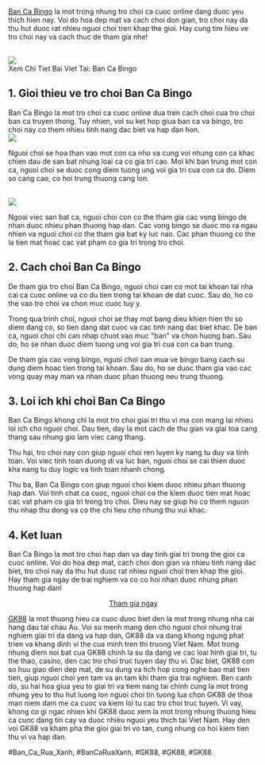 <p><a href="https://gk88.place/ban-ca-bingo/">Ban Ca Bingo</a> la mot trong nhung tro choi ca cuoc online dang duoc yeu thich hien nay. Voi do hoa dep mat va cach choi don gian, tro choi nay da thu hut duoc rat nhieu nguoi choi tren khap the gioi. Hay cung tim hieu ve tro choi nay va cach thuc de tham gia nhe!</p><br><img src="https://gk88.place/wp-content/uploads/2025/04/Cach-choi-ban-ca-bingo-cho-nguoi-moi-bat-dau.png"></br>
Xem Chi Tiet Bai Viet Tai: Ban Ca Bingo<h2>1. Gioi thieu ve tro choi Ban Ca Bingo</h2><p>Ban Ca Bingo la mot tro choi ca cuoc online dua tren cach choi cua tro choi ban ca truyen thong. Tuy nhien, voi su ket hop giua ban ca va bingo, tro choi nay co them nhieu tinh nang dac biet va hap dan hon.<br><img src="https://gk88.place/wp-content/uploads/2025/04/Cach-choi-ban-ca-bingo-cho-nguoi-moi-bat-dau.png"></br><p>Nguoi choi se hoa than vao mot con ca nho va cung voi nhung con ca khac chien dau de san bat nhung loai ca co gia tri cao. Moi khi ban trung mot con ca, nguoi choi se duoc cong diem tuong ung voi gia tri cua con ca do. Diem so cang cao, co hoi trung thuong cang lon.</p><br><img src="https://gk88.place/wp-content/uploads/2025/04/Ban-ca-bingo-la-gi.png"></br><p>Ngoai viec san bat ca, nguoi choi con co the tham gia cac vong bingo de nhan duoc nhieu phan thuong hap dan. Cac vong bingo se duoc mo ra ngau nhien va nguoi choi co the tham gia bat ky luc nao. Cac phan thuong co the la tien mat hoac cac vat pham co gia tri trong tro choi.<h2>2. Cach choi Ban Ca Bingo</h2><p>De tham gia tro choi Ban Ca Bingo, nguoi choi can co mot tai khoan tai nha cai ca cuoc online va co du tien trong tai khoan de dat cuoc. Sau do, ho co the vao tro choi va chon muc cuoc tuy y.</p><p>Trong qua trinh choi, nguoi choi se thay mot bang dieu khien hien thi so diem dang co, so tien dang dat cuoc va cac tinh nang dac biet khac. De ban ca, nguoi choi chi can nhap chuot vao muc "ban" va chon huong ban. Sau do, ho se nhan duoc diem tuong ung voi gia tri cua con ca ban trung.<p>De tham gia cac vong bingo, nguoi choi can mua ve bingo bang cach su dung diem hoac tien trong tai khoan. Sau do, ho se duoc tham gia vao cac vong quay may man va nhan duoc phan thuong neu trung thuong.</p><h2>3. Loi ich khi choi Ban Ca Bingo</h2><p>Ban Ca Bingo khong chi la mot tro choi giai tri thu vi ma con mang lai nhieu loi ich cho nguoi choi. Dau tien, day la mot cach de thu gian va giai toa cang thang sau nhung gio lam viec cang thang.</p><p>Thu hai, tro choi nay con giup nguoi choi ren luyen ky nang tu duy va tinh toan. Voi viec tinh toan duong di va luc ban, nguoi choi se cai thien duoc kha nang tu duy logic va tinh toan nhanh chong.</p><p>Thu ba, Ban Ca Bingo con giup nguoi choi kiem duoc nhieu phan thuong hap dan. Voi tinh chat ca cuoc, nguoi choi co the kiem duoc tien mat hoac cac vat pham co gia tri trong tro choi. Dieu nay se giup ho co them nguon thu nhap thu dong va co the chi tieu cho nhung thu vui khac.</p><h2>4. Ket luan</h2><p>Ban Ca Bingo la mot tro choi hap dan va day tinh giai tri trong the gioi ca cuoc online. Voi do hoa dep mat, cach choi don gian va nhieu tinh nang dac biet, tro choi nay da thu hut duoc rat nhieu nguoi choi tren khap the gioi. Hay tham gia ngay de trai nghiem va co co hoi nhan duoc nhung phan thuong hap dan!</p><p style="text-align: center;"><a class="btn btn-lg btn-success" href="#">Tham gia ngay</a></p><p><a href="https://gk88.place/">GK88</a> la mot thuong hieu ca cuoc duoc biet den la mot trong nhung nha cai hang dau tai chau Au. Voi su menh mang den cho nguoi choi nhung trai nghiem giai tri da dang va hap dan, GK88 da va dang khong ngung phat trien va khang dinh vi the cua minh tren thi truong Viet Nam. Mot trong nhung diem noi bat cua GK88 chinh la su da dang ve cac loai hinh giai tri, tu the thao, casino, den cac tro choi truc tuyen day thu vi. Dac biet, GK88 con so huu giao dien dep mat, de su dung va tich hop cong nghe bao mat tien tien, giup nguoi choi yen tam va an tam khi tham gia trai nghiem. Ben canh do, su hai hoa giua yeu to giai tri va tiem nang tai chinh cung la mot trong nhung yeu to thu hut luong lon nguoi choi tin tuong lua chon GK88 de thoa man niem dam me ca cuoc va kiem loi tu cac tro choi truc tuyen. Vi vay, khong co gi ngac nhien khi GK88 duoc xem la mot trong nhung thuong hieu ca cuoc dang tin cay va duoc nhieu nguoi yeu thich tai Viet Nam. Hay den voi GK88 va kham pha the gioi giai tri vo tan, cung nhung co hoi kiem tien thu vi va hap dan.</p>
#Ban_Ca_Rua_Xanh, #BanCaRuaXanh, #GK88, #GK88, #GK88
